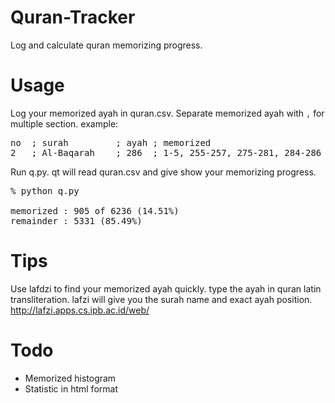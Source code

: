 # Quran-Tracker
Log and calculate quran memorizing progress.

# Usage
Log your memorized ayah in quran.csv. Separate memorized ayah with `,` for multiple section. example:
<pre>
no  ; surah         ; ayah ; memorized
2   ; Al-Baqarah    ; 286  ; 1-5, 255-257, 275-281, 284-286
</pre>

Run q.py. qt will read quran.csv and give show your memorizing progress. 

<pre>
% python q.py

memorized : 905 of 6236 (14.51%)
remainder : 5331 (85.49%)
</pre>

# Tips
Use lafdzi to find your memorized ayah quickly. type the ayah in quran latin transliteration. lafzi will give you the surah name and exact ayah position. 
http://lafzi.apps.cs.ipb.ac.id/web/

# Todo
* Memorized histogram
* Statistic in html format

